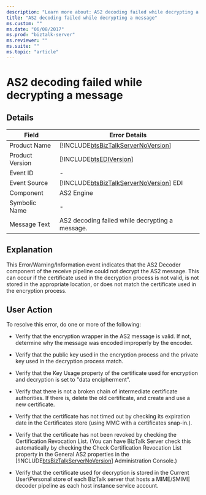 ```yaml
---
description: "Learn more about: AS2 decoding failed while decrypting a message"
title: "AS2 decoding failed while decrypting a message"
ms.custom: ""
ms.date: "06/08/2017"
ms.prod: "biztalk-server"
ms.reviewer: ""
ms.suite: ""
ms.topic: "article"
---
```

# AS2 decoding failed while decrypting a message
## Details  

|     Field   |                                 Error Details                                                  |
|-----------------|----------------------------------------------------------------------------------------|
|  Product Name   |   [!INCLUDE[btsBizTalkServerNoVersion](../includes/btsbiztalkservernoversion-md.md)]   |
| Product Version |               [!INCLUDE[btsEDIVersion](../includes/btsediversion-md.md)]               |
|    Event ID     |                                           -                                            |
|  Event Source   | [!INCLUDE[btsBizTalkServerNoVersion](../includes/btsbiztalkservernoversion-md.md)] EDI |
|    Component    |                                       AS2 Engine                                       |
|  Symbolic Name  |                                           -                                            |
|  Message Text   |                    AS2 decoding failed while decrypting a message.                     |

## Explanation  
 This Error/Warning/Information event indicates that the AS2 Decoder component of the receive pipeline could not decrypt the AS2 message. This can occur if the certificate used in the decryption process is not valid, is not stored in the appropriate location, or does not match the certificate used in the encryption process.  

## User Action  
 To resolve this error, do one or more of the following:  

- Verify that the encryption wrapper in the AS2 message is valid. If not, determine why the message was encoded improperly by the encoder.  

- Verify that the public key used in the encryption process and the private key used in the decryption process match.  

- Verify that the Key Usage property of the certificate used for encryption and decryption is set to "data encipherment".  

- Verify that there is not a broken chain of intermediate certificate authorities. If there is, delete the old certificate, and create and use a new certificate.  

- Verify that the certificate has not timed out by checking its expiration date in the Certificates store (using MMC with a certificates snap-in.).  

- Verify that the certificate has not been revoked by checking the Certification Revocation List. (You can have BizTalk Server check this automatically by checking the Check Certification Revocation List property in the General AS2 properties in the [!INCLUDE[btsBizTalkServerNoVersion](../includes/btsbiztalkservernoversion-md.md)] Administration Console.)  

- Verify that the certificate used for decryption is stored in the Current User\Personal store of each BizTalk server that hosts a MIME/SMIME decoder pipeline as each host instance service account.
